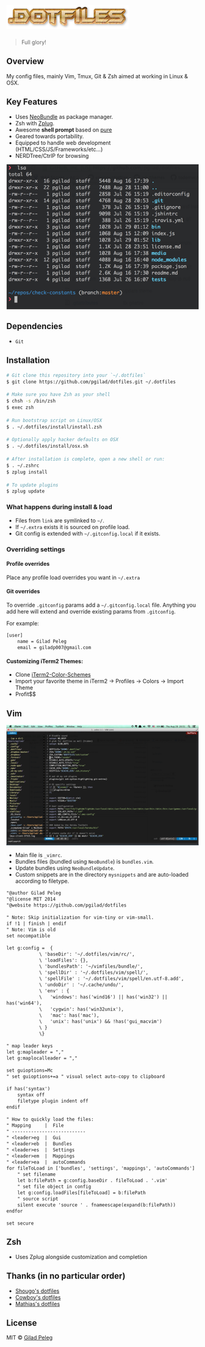 # <img src="media/dotfiles.png" width="321" height="62" alt="dotfiles">
> Full glory!

## Overview
My config files, mainly Vim, Tmux, Git & Zsh aimed at working in Linux & OSX.

## Key Features
- Uses [NeoBundle](https://github.com/Shougo/neobundle.vim) as package manager.
- Zsh with [Zplug](https://github.com/zplug/zplug).
- Awesome **shell prompt** based on [pure](https://github.com/sindresorhus/pure)
- Geared towards portability.
- Equipped to handle web development (HTML/CSS/JS/Frameworks/etc...)
- NERDTree/CtrlP for browsing

![](media/prompt.png)

## Dependencies

- `Git`

## Installation

```sh
# Git clone this repository into your `~/.dotfiles`
$ git clone https://github.com/pgilad/dotfiles.git ~/.dotfiles

# Make sure you have Zsh as your shell
$ chsh -s /bin/zsh
$ exec zsh

# Run bootstrap script on Linux/OSX
$ . ~/.dotfiles/install/install.zsh

# Optionally apply hacker defaults on OSX
$ . ~/.dotfiles/install/osx.sh

# After installation is complete, open a new shell or run:
$ . ~/.zshrc
$ zplug install

# To update plugins
$ zplug update
```

### What happens during install & load

- Files from `link` are symlinked to `~/`.
- If `~/.extra` exists it is sourced on profile load.
- Git config is extended with `~/.gitconfig.local` if it exists.

### Overriding settings

#### Profile overrides

Place any profile load overrides you want in `~/.extra`

#### Git overrides

To override `.gitconfig` params add a `~/.gitconfig.local` file.
Anything you add here will extend and override existing params from `.gitconfig`.

For example:

```
[user]
    name = Gilad Peleg
    email = giladp007@gmail.com
```

#### Customizing iTerm2 Themes:

- Clone [iTerm2-Color-Schemes](https://github.com/mbadolato/iTerm2-Color-Schemes)
- Import your favorite theme in iTerm2 -> Profiles -> Colors -> Import Theme
- Profit$$

## Vim

![](media/vim.png)

- Main file is `_vimrc`.
- Bundles files (bundled using `NeoBundle`) is `bundles.vim`.
- Update bundles using `NeoBundleUpdate`.
- Custom snippets are in the directory `mysnippets` and are auto-loaded according to filetype.

```vim
"@author Gilad Peleg
"@license MIT 2014
"@website https://github.com/pgilad/dotfiles

" Note: Skip initialization for vim-tiny or vim-small.
if !1 | finish | endif
" Note: Vim is old
set nocompatible

let g:config =  {
            \ 'baseDir': '~/.dotfiles/vim/rc/',
            \ 'loadFiles': {},
            \ 'bundlesPath': '~/vimfiles/bundle/',
            \ 'spellDir' : '~/.dotfiles/vim/spell/',
            \ 'spellFile' : '~/.dotfiles/vim/spell/en.utf-8.add',
            \ 'undoDir' : '~/.cache/undo/',
            \ 'env' : {
            \   'windows': has('wind16') || has('win32') || has('win64'),
            \   'cygwin': has('win32unix'),
            \   'mac': has('mac'),
            \   'unix': has('unix') && !has('gui_macvim')
            \ }
            \}

" map leader keys
let g:mapleader = ","
let g:maplocalleader = ","

set guioptions=Mc
" set guioptions+=a " visual select auto-copy to clipboard

if has('syntax')
    syntax off
    filetype plugin indent off
endif

" How to quickly load the files:
" Mapping     |  File
" ---------------------------
" <leader>eg  |  Gui
" <leader>eb  |  Bundles
" <leader>es  |  Settings
" <leader>em  |  Mappings
" <leader>ea  |  autoCommands
for fileToLoad in ['bundles', 'settings', 'mappings', 'autoCommands']
    " set filename
    let b:filePath = g:config.baseDir . fileToLoad . '.vim'
    " set file object in config
    let g:config.loadFiles[fileToLoad] = b:filePath
    " source script
    silent execute 'source ' . fnameescape(expand(b:filePath))
endfor

set secure
```

## Zsh

- Uses Zplug alongside customization and completion

## Thanks (in no particular order)

- [Shougo's dotfiles](https://github.com/Shougo/shougo-s-github)
- [Cowboy's dotfiles](https://github.com/cowboy/dotfiles)
- [Mathias's dotfiles](https://github.com/mathiasbynens/dotfiles)

## License

MIT © [Gilad Peleg](https://www.giladpeleg.com)

